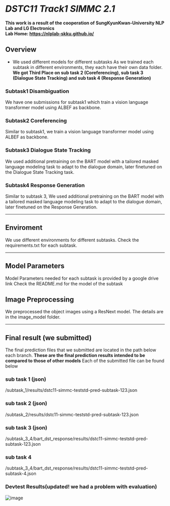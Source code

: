 # _DSTC11 Track1 SIMMC 2.1_
**This work is a result of the cooperation of SungKyunKwan-University NLP Lab and LG Electronics**\
**Lab Home: https://nlplab-skku.github.io/** 

## Overview
- We used different models for different subtasks
As we trained each subtask in different environments, they each have their own data folder.
**We got Third Place on sub task 2 (Coreferencing), sub task 3 (Dialogue State Tracking) and sub task 4 (Response Generation)**

### Subtask1 Disambiguation
We have one submissions for subtask1 which train a vision language transformer model using ALBEF as backbone.


### Subtask2 Coreferencing
Similar to subtask1, we train a vision language transformer model using ALBEF as backbone.


### Subtask3 Dialogue State Tracking
We used additional pretraining on the BART model with a tailored masked language modeling task to adapt to the dialogue domain, later finetuned on the Dialogue State Tracking task.


### Subtask4 Response Generation
Similar to subtask 3, We used additional pretraining on the BART model with a tailored masked language modeling task to adapt to the dialogue domain, later finetuned on the Response Generation.


---
## Enviroment
We use different environments for different subtasks.
Check the requirements.txt for each subtask.


---
## Model Parameters
Model Parameters needed for each subtask is provided by a google drive link
Check the README.md for the model of the subtask


## Image Preprocessing
We preprocessed the object images using a ResNext model.
The details are in the image_model folder.



---
## Final result (we submitted)
The final prediction files that we submitted are located in the path below each branch.
**These are the final prediction results intended to be compared to those of other models**
Each of the submitted file can be found below

### sub task 1 (json)
/subtask_1/results/dstc11-simmc-teststd-pred-subtask-123.json

### sub task 2 (json)
/subtask_2/results/dstc11-simmc-teststd-pred-subtask-123.json

### sub task 3 (json)
/subtask_3_4/bart_dst_response/results/dstc11-simmc-teststd-pred-subtask-123.json

### sub task 4 
/subtask_3_4/bart_dst_response/results/dstc11-simmc-teststd-pred-subtask-4.json

### Devtest Results(updated! we had a problem with evaluation)
![image](https://user-images.githubusercontent.com/38829593/198830052-c2d6d546-c3c8-4fbb-80ad-f054839e3741.png)




